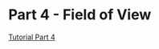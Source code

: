 # Part 4 - Field of View

[Tutorial Part 4](http://rogueliketutorials.com/tutorials/tcod/v2/part-4/)
